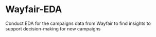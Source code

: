 # Wayfair-EDA
Conduct EDA for the campaigns data from Wayfair to find insights to support decision-making for new campaigns
